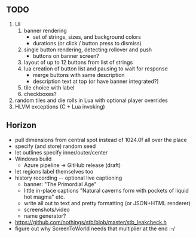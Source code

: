 ## TODO
1. UI
    1. banner rendering
        - set of strings, sizes, and background colors
        - durations (or click / button press to dismiss)
    2. single button rendering, detecting rollover and push
        - buttons on banner screen?
    3. layout of up to 12 buttons from list of strings
    4. lua creation of button list and pausing to wait for response
        - merge buttons with same description
        - description text at top (or have banner integrated?)
    5. tile choice with label
    6. checkboxes? 
2. random tiles and die rolls in Lua with optional player overrides
3. HLVM exceptions (C + Lua invoking)

## Horizon
* pull dimensions from central spot instead of 1024.0f all over the place
* specify (and store) random seed
* let outlines specify inner/outer/center
* Windows build
    - Azure pipeline -> GitHub release (draft)
* let regions label themselves too
* history recording -- optional live captioning
    - banner: "The Primordial Age"
    - little in-place captions "Natural caverns form with pockets of liquid hot magma" etc.
    - write all out to text and pretty formatting (or JSON+HTML renderer)
    - screenshots/video
    - name generator?
* https://github.com/nothings/stb/blob/master/stb_leakcheck.h
* figure out why ScreenToWorld needs that multiplier at the end :-/ 

